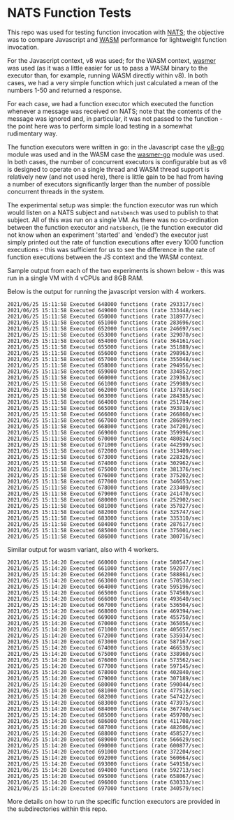 # NATS Function Tests

This repo was used for testing function invocation with [NATS](https://www.nats.io); the objective was
to compare Javascript and [WASM](https://webassembly.org/) performance for lightweight function invocation.

For the Javascript context, v8 was used; for the WASM context, [wasmer](https://wasmer.io) was used
(as it was a little easier for us to pass a WASM binary to the executor than,
for example, running WASM directly within v8). In both cases, we had a very
simple function which just calculated a mean of the numbers 1-50 and returned
a response.

For each case, we had a function executor which executed the function whenever
a message was received on NATS; note that the contents of the message was
ignored and, in particular, it was not passed to the function - the point here
was to perform simple load testing in a somewhat rudimentary way.

The function executors were written in go: in the Javascript case the [v8-go](https://github.com/rogchap/v8go)
module was used and in the WASM case the [wasmer-go](https://github.com/wasmerio/wasmer-go) module was used. In both cases,
the number of concurrent executors is configurable but as v8 is designed to
operate on a single thread and WASM thread support is relatively new (and not
used here), there is little gain to be had from having a number of executors
significantly larger than the number of possible concurrent threads in the system.

The experimental setup was simple: the function executor was run which would
listen on a NATS subject and `natsbench` was used to publish to that subject.
All of this was run on a single VM.  As there was no co-ordination between the
function executor and `natsbench`, (ie the function executor did not know when
an experiment 'started' and 'ended') the executor just simply printed out the
rate of function executions after every 1000 function executions - this was
sufficient for us to see the difference in the rate of function executions
between the JS context and the WASM context.

Sample output from each of the two experiments is shown below - this was run
in a single VM with 4 vCPUs and 8GB RAM.

Below is the output for running the javascript version with 4 workers.

```
2021/06/25 15:11:58 Executed 648000 functions (rate 293317/sec)
2021/06/25 15:11:58 Executed 649000 functions (rate 333448/sec)
2021/06/25 15:11:58 Executed 650000 functions (rate 318977/sec)
2021/06/25 15:11:58 Executed 651000 functions (rate 283696/sec)
2021/06/25 15:11:58 Executed 652000 functions (rate 246697/sec)
2021/06/25 15:11:58 Executed 653000 functions (rate 329070/sec)
2021/06/25 15:11:58 Executed 654000 functions (rate 364161/sec)
2021/06/25 15:11:58 Executed 655000 functions (rate 351889/sec)
2021/06/25 15:11:58 Executed 656000 functions (rate 298963/sec)
2021/06/25 15:11:58 Executed 657000 functions (rate 355048/sec)
2021/06/25 15:11:58 Executed 658000 functions (rate 294956/sec)
2021/06/25 15:11:58 Executed 659000 functions (rate 334852/sec)
2021/06/25 15:11:58 Executed 660000 functions (rate 239363/sec)
2021/06/25 15:11:58 Executed 661000 functions (rate 259989/sec)
2021/06/25 15:11:58 Executed 662000 functions (rate 137818/sec)
2021/06/25 15:11:58 Executed 663000 functions (rate 284385/sec)
2021/06/25 15:11:58 Executed 664000 functions (rate 251784/sec)
2021/06/25 15:11:58 Executed 665000 functions (rate 393819/sec)
2021/06/25 15:11:58 Executed 666000 functions (rate 266860/sec)
2021/06/25 15:11:58 Executed 667000 functions (rate 286899/sec)
2021/06/25 15:11:58 Executed 668000 functions (rate 347201/sec)
2021/06/25 15:11:58 Executed 669000 functions (rate 359996/sec)
2021/06/25 15:11:58 Executed 670000 functions (rate 480824/sec)
2021/06/25 15:11:58 Executed 671000 functions (rate 442599/sec)
2021/06/25 15:11:58 Executed 672000 functions (rate 313409/sec)
2021/06/25 15:11:58 Executed 673000 functions (rate 228326/sec)
2021/06/25 15:11:58 Executed 674000 functions (rate 302962/sec)
2021/06/25 15:11:58 Executed 675000 functions (rate 381376/sec)
2021/06/25 15:11:58 Executed 676000 functions (rate 375202/sec)
2021/06/25 15:11:58 Executed 677000 functions (rate 346653/sec)
2021/06/25 15:11:58 Executed 678000 functions (rate 233409/sec)
2021/06/25 15:11:58 Executed 679000 functions (rate 241470/sec)
2021/06/25 15:11:58 Executed 680000 functions (rate 252902/sec)
2021/06/25 15:11:58 Executed 681000 functions (rate 357827/sec)
2021/06/25 15:11:58 Executed 682000 functions (rate 325747/sec)
2021/06/25 15:11:58 Executed 683000 functions (rate 335310/sec)
2021/06/25 15:11:58 Executed 684000 functions (rate 287617/sec)
2021/06/25 15:11:58 Executed 685000 functions (rate 375001/sec)
2021/06/25 15:11:58 Executed 686000 functions (rate 300716/sec)
```

Similar output for wasm variant, also with 4 workers.
```
2021/06/25 15:14:20 Executed 660000 functions (rate 580547/sec)
2021/06/25 15:14:20 Executed 661000 functions (rate 592077/sec)
2021/06/25 15:14:20 Executed 662000 functions (rate 588861/sec)
2021/06/25 15:14:20 Executed 663000 functions (rate 570530/sec)
2021/06/25 15:14:20 Executed 664000 functions (rate 595196/sec)
2021/06/25 15:14:20 Executed 665000 functions (rate 574569/sec)
2021/06/25 15:14:20 Executed 666000 functions (rate 493640/sec)
2021/06/25 15:14:20 Executed 667000 functions (rate 536504/sec)
2021/06/25 15:14:20 Executed 668000 functions (rate 469394/sec)
2021/06/25 15:14:20 Executed 669000 functions (rate 455750/sec)
2021/06/25 15:14:20 Executed 670000 functions (rate 365056/sec)
2021/06/25 15:14:20 Executed 671000 functions (rate 405657/sec)
2021/06/25 15:14:20 Executed 672000 functions (rate 535934/sec)
2021/06/25 15:14:20 Executed 673000 functions (rate 587167/sec)
2021/06/25 15:14:20 Executed 674000 functions (rate 466539/sec)
2021/06/25 15:14:20 Executed 675000 functions (rate 338960/sec)
2021/06/25 15:14:20 Executed 676000 functions (rate 573562/sec)
2021/06/25 15:14:20 Executed 677000 functions (rate 597145/sec)
2021/06/25 15:14:20 Executed 678000 functions (rate 402840/sec)
2021/06/25 15:14:20 Executed 679000 functions (rate 307189/sec)
2021/06/25 15:14:20 Executed 680000 functions (rate 590044/sec)
2021/06/25 15:14:20 Executed 681000 functions (rate 477518/sec)
2021/06/25 15:14:20 Executed 682000 functions (rate 547422/sec)
2021/06/25 15:14:20 Executed 683000 functions (rate 473975/sec)
2021/06/25 15:14:20 Executed 684000 functions (rate 367740/sec)
2021/06/25 15:14:20 Executed 685000 functions (rate 459700/sec)
2021/06/25 15:14:20 Executed 686000 functions (rate 411708/sec)
2021/06/25 15:14:20 Executed 687000 functions (rate 482606/sec)
2021/06/25 15:14:20 Executed 688000 functions (rate 458527/sec)
2021/06/25 15:14:20 Executed 689000 functions (rate 566629/sec)
2021/06/25 15:14:20 Executed 690000 functions (rate 600877/sec)
2021/06/25 15:14:20 Executed 691000 functions (rate 372204/sec)
2021/06/25 15:14:20 Executed 692000 functions (rate 560664/sec)
2021/06/25 15:14:20 Executed 693000 functions (rate 549158/sec)
2021/06/25 15:14:20 Executed 694000 functions (rate 592713/sec)
2021/06/25 15:14:20 Executed 695000 functions (rate 658067/sec)
2021/06/25 15:14:20 Executed 696000 functions (rate 630333/sec)
2021/06/25 15:14:20 Executed 697000 functions (rate 340579/sec)
```

More details on how to run the specific function executors are provided in the
subdirectories within this repo.

